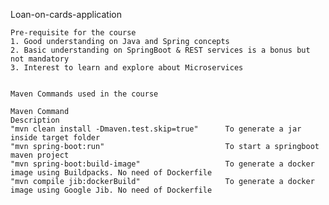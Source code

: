 
   Loan-on-cards-application


    Pre-requisite for the course
    1. Good understanding on Java and Spring concepts
    2. Basic understanding on SpringBoot & REST services is a bonus but not mandatory
    3. Interest to learn and explore about Microservices


    Maven Commands used in the course

    Maven Command	                                            Description
    "mvn clean install -Dmaven.test.skip=true"	    To generate a jar inside target folder
    "mvn spring-boot:run"	                        To start a springboot maven project
    "mvn spring-boot:build-image"	                To generate a docker image using Buildpacks. No need of Dockerfile
    "mvn compile jib:dockerBuild"	                To generate a docker image using Google Jib. No need of Dockerfile

